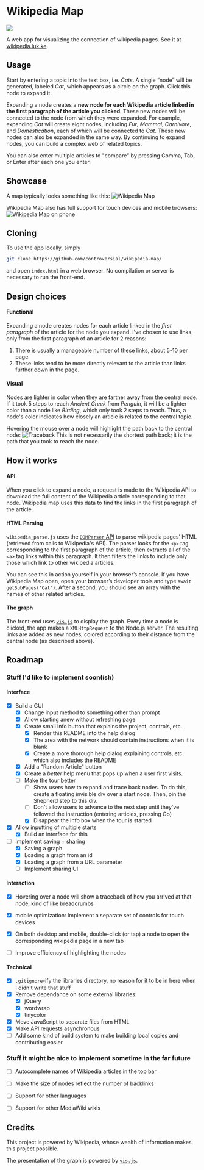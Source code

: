 # Wikipedia Map

![](https://i.imgur.com/fTzzl0k.png)

A web app for visualizing the connection of wikipedia pages. See it at [wikipedia.luk.ke](https://wikipedia.luk.ke/).


## Usage
Start by entering a topic into the text box, i.e. *Cats*. A single “node” will be generated, labeled *Cat*, which appears as a circle on the graph. Click this node to expand it.

Expanding a node creates a **new node for each Wikipedia article linked in the first paragraph of the article you clicked**. These new nodes will be connected to the node from which they were expanded. For example, expanding *Cat* will create eight nodes, including *Fur*, *Mammal*, *Carnivore*, and *Domestication*, each of which will be connected to *Cat*. These new nodes can also be expanded in the same way. By continuing to expand nodes, you can build a complex web of related topics.

You can also enter multiple articles to "compare" by pressing Comma, Tab, or Enter after each one you enter.

## Showcase

A map typically looks something like this:
![Wikipedia Map](https://i.imgur.com/RCH89TL.png)

Wikipedia Map also has full support for touch devices and mobile browsers:
![Wikipedia Map on phone](https://i.imgur.com/30TJSBy.jpg)


## Cloning
To use the app locally, simply
```bash
git clone https://github.com/controversial/wikipedia-map/
```
and open `index.html` in a web browser. No compilation or server is necessary to run the front-end.


## Design choices

#### Functional
Expanding a node creates nodes for each article linked in the _first paragraph_ of the article for the node you expand. I've chosen to use links only from the first paragraph of an article for 2 reasons:

1. There is usually a manageable number of these links, about 5-10 per page.
2. These links tend to be more directly relevant to the article than links further down in the page.

#### Visual
Nodes are lighter in color when they are farther away from the central node. If it took 5 steps to reach *Ancient Greek* from *Penguin*, it will be a lighter color than a node like *Birding*, which only took 2 steps to reach. Thus, a node's color indicates how closely an article is related to the central topic.

Hovering the mouse over a node will highlight the path back to the central node:
![Traceback](https://i.imgur.com/G7sV5AX.png)
This is not necessarily the shortest path back; it is the path that you took to reach the node.


## How it works

#### API
When you click to expand a node, a request is made to the Wikipedia API to download the full content of the Wikipedia article corresponding to that node. Wikipedia map uses this data to find the links in the first paragraph of the article.

#### HTML Parsing
`wikipedia_parse.js` uses the [`DOMParser` API](https://developer.mozilla.org/en-US/docs/Web/API/DOMParser) to parse wikipedia pages’ HTML (retrieved from calls to Wikipedia's API). The parser looks for the `<p>` tag corresponding to the first paragraph of the article, then extracts all of the `<a>` tag links within this paragraph. It then filters the links to include only those which link to other wikipedia articles.

You can see this in action yourself in your browser’s console. If you have Wikipedia Map open, open your browser’s developer tools and type `await getSubPages('Cat')`. After a second, you should see an array with the names of other related articles.

#### The graph
The front-end uses [`vis.js`](https://visjs.org/) to display the graph. Every time a node is clicked, the app makes a `XMLHttpRequest` to the Node.js server. The resulting links are added as new nodes, colored according to their distance from the central node (as described above).

## Roadmap

### Stuff I'd like to implement soon(ish)

#### Interface
- [x] Build a GUI
  - [x] Change input method to something other than prompt
  - [x] Allow starting anew without refreshing page
  - [x] Create small info button that explains the project, controls, etc.
    - [x] Render this README into the help dialog
    - [x] The area with the network should contain instructions when it is blank
    - [x] Create a more thorough help dialog explaining controls, etc. which also includes the README
  - [x] Add a "Random Article" button
  - [x] Create a *better* help menu that pops up when a user first visits.
  - [ ] Make the tour better
    - [ ] Show users how to expand and trace back nodes. To do this, create a floating invisible div over a start node. Then, pin the Shepherd step to this div.
    - [ ] Don't allow users to advance to the next step until they've followed the instruction (entering articles, pressing Go)
    - [x] Disappear the info box when the tour is started
- [x] Allow inputting of multiple starts
  - [x] Build an interface for this
- [ ] Implement saving + sharing
  - [x] Saving a graph
  - [x] Loading a graph from an id
  - [x] Loading a graph from a URL parameter
  - [ ] Implement sharing UI

#### Interaction
- [x] Hovering over a node will show a traceback of how you arrived at that node, kind of like breadcrumbs
- [x] mobile optimization: Implement a separate set of controls for touch devices
- [x] On both desktop and mobile, double-click (or tap) a node to open the corresponding wikipedia page in a new tab
- [ ] Improve efficiency of highlighting the nodes


#### Technical
- [x] `.gitignore`-ify the libraries directory, no reason for it to be in here when I didn't write that stuff
- [x] Remove dependance on some external libraries:
	- [x] jQuery
	- [x] wordwrap
	- [x] tinycolor
- [x] Move JavaScript to separate files from HTML
- [x] Make API requests asynchronous
- [ ] Add some kind of build system to make building local copies and contributing easier

### Stuff it might be nice to implement sometime in the far future
- [ ] Autocomplete names of Wikipedia articles in the top bar
- [ ] Make the size of nodes reflect the number of backlinks
- [ ] Support for other languages
- [ ] Support for other MediaWiki wikis


## Credits
This project is powered by Wikipedia, whose wealth of information makes this project possible.

The presentation of the graph is powered by [`vis.js`](https://visjs.org).
